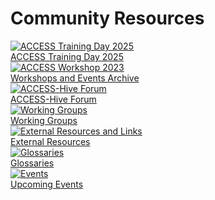 # Community Resources

<div class="card-container">
    <a href="/community_resources/access_training_day_2025.md" class="vertical-card aspect-ratio1to1">
        <div class="card-image-container">
            <img class="white-background" src="/assets/community_resources_assets/access-training-day-2025.jpeg" alt="ACCESS Training Day 2025">
        </div>
        <div class="card-text-container bold">ACCESS Training Day 2025</div>
    </a>
    <a href="/community_resources/workshops_events_archive" class="vertical-card aspect-ratio1to1">
        <div class="card-image-container">
            <img class="white-background" src="/assets/workshop_and_events.jpeg" alt="ACCESS Workshop 2023">
        </div>
        <div class="card-text-container bold">Workshops and Events Archive</div>
    </a>
    <a href="https://forum.access-hive.org.au/" class="vertical-card aspect-ratio1to1" target="_blank">
        <div class="card-image-container">
            <img class="img-contain white-background" src="/assets/access_hive_forum_icon.png" alt="ACCESS-Hive Forum">
        </div>
        <div class="card-text-container bold">ACCESS-Hive Forum</div>
    </a>
    <a href="/community_resources/community_working_groups" class="vertical-card aspect-ratio1to1">
        <div class="card-image-container">
            <img class="img-contain white-background" src="/assets/working_groups_icons/all_WG.png" alt="Working Groups">
        </div>
        <div class="card-text-container bold">Working Groups</div>
    </a>
    <a href="/community_resources/external_resources" class="vertical-card aspect-ratio1to1">
         <div class="card-image-container">
             <img class="img-cover" src="/assets/external-links.jpg" alt="External Resources and Links">
         </div>
         <div class="card-text-container bold">External Resources</div>
     </a>
    <a href="/community_resources/glossaries" class="vertical-card aspect-ratio1to1">
        <div class="card-image-container">
            <img class="img-cover" src="/assets/glossary.png" alt="Glossaries">
        </div>
        <div class="card-text-container bold">Glossaries</div>
    </a>
    <a href="https://www.access-nri.org.au/upcoming-events/" class="vertical-card aspect-ratio1to1" target="_blank">
        <div class="card-image-container">
            <img class="img-cover" src="/assets/events_2.jpg" alt="Events">
        </div>
        <div class="card-text-container bold">Upcoming Events</div>
    </a>
</div>